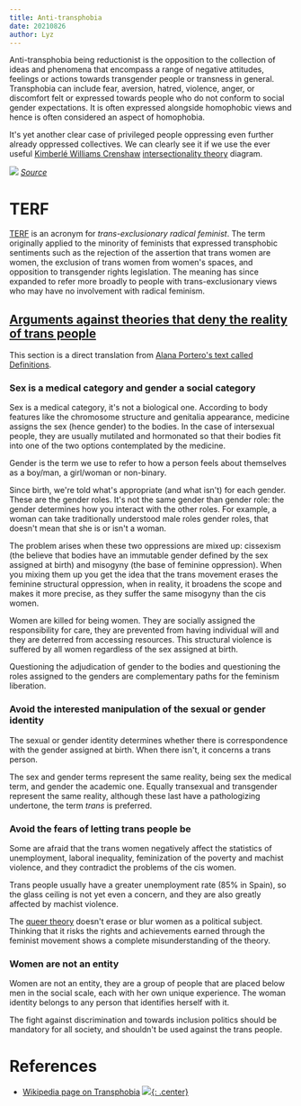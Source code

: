 ```yaml
---
title: Anti-transphobia
date: 20210826
author: Lyz
---
```


Anti-transphobia being reductionist is the opposition to the collection of ideas
and phenomena that encompass a range of negative attitudes, feelings or actions
towards transgender people or transness in general. Transphobia can include
fear, aversion, hatred, violence, anger, or discomfort felt or expressed towards
people who do not conform to social gender expectations. It is often expressed
alongside homophobic views and hence is often considered an aspect of
homophobia.

It's yet another clear case of privileged people oppressing even further
already oppressed collectives. We can clearly see it if we use the ever useful
[Kimberlé Williams
Crenshaw](https://en.wikipedia.org/wiki/Kimberl%C3%A9_Williams_Crenshaw)
[intersectionality theory](https://en.wikipedia.org/wiki/Intersectionality)
diagram.

![ ](axes_of_privilege.png)
[*Source*](http://sjwiki.org/wiki/Intersectionality)

# TERF

[TERF](https://en.wikipedia.org/wiki/TERF) is an acronym for *trans-exclusionary
radical feminist*. The term originally applied to the minority of feminists that
expressed transphobic sentiments such as the rejection of the assertion that
trans women are women, the exclusion of trans women from women's spaces, and
opposition to transgender rights legislation. The meaning has since expanded to
refer more broadly to people with trans-exclusionary views who may have no
involvement with radical feminism.

## [Arguments against theories that deny the reality of trans people](https://www.pikaramagazine.com/2020/07/la-falacia-del-argumentario-terf-la-necesidad-feminismos-interseccionales/)

This section is a direct translation from [Alana Portero's text called
Definitions](https://www.pikaramagazine.com/2020/07/la-falacia-del-argumentario-terf-la-necesidad-feminismos-interseccionales/).

### Sex is a medical category and gender a social category

Sex is a medical category, it's not a biological one. According to body features
like the chromosome structure and genitalia appearance, medicine assigns the
sex (hence gender) to the bodies. In the case of intersexual people, they are
usually mutilated and hormonated so that their bodies fit into one of the two
options contemplated by the medicine.

Gender is the term we use to refer to how a person feels about themselves as
a boy/man, a girl/woman or non-binary.

Since birth, we're told what's appropriate (and what isn't) for each gender.
These are the gender roles. It's not the same gender than gender role: the
gender determines how you interact with the other roles. For example, a woman
can take traditionally understood male roles gender roles, that doesn't mean
that she is or isn't a woman.

The problem arises when these two oppressions are mixed up: cissexism (the
believe that bodies have an immutable gender defined by the sex assigned at
birth) and misogyny (the base of feminine oppression). When you mixing them up
you get the idea that the trans movement erases the feminine structural
oppression, when in reality, it broadens the scope and makes it more precise, as
they suffer the same misogyny than the cis women.

Women are killed for being women. They are socially assigned the responsibility
for care, they are prevented from having individual will and they are deterred
from accessing resources. This structural violence is suffered by all women
regardless of the sex assigned at birth.

Questioning the adjudication of gender to the bodies and questioning the
roles assigned to the genders are complementary paths for the feminism
liberation.

### Avoid the interested manipulation of the sexual or gender identity

The sexual or gender identity determines whether there is correspondence with
the gender assigned at birth. When there isn't, it concerns a trans person.

The sex and gender terms represent the same reality, being sex the medical term,
and gender the academic one. Equally transexual and transgender represent the
same reality, although these last have a pathologizing undertone, the term
*trans* is preferred.

### Avoid the fears of letting trans people be

Some are afraid that the trans women negatively affect the statistics of unemployment,
laboral inequality, feminization of the poverty and machist violence, and they
contradict the problems of the cis women.

Trans people usually have a greater unemployment rate (85% in Spain), so the
glass ceiling is not yet even a concern, and they are also greatly affected by
machist violence.

The [queer theory](https://en.wikipedia.org/wiki/Queer_theory) doesn't erase or
blur women as a political subject. Thinking that it risks the rights and
achievements earned through the feminist movement shows a complete
misunderstanding of the theory.

### Women are not an entity

Women are not an entity, they are a group of people that are placed below men in
the social scale, each with her own unique experience. The woman identity
belongs to any person that identifies herself with it.

The fight against discrimination and towards inclusion politics should be
mandatory for all society, and shouldn't be used against the trans people.

# References

* [Wikipedia page on Transphobia](https://en.wikipedia.org/wiki/Transphobia)
[![](not-by-ai.svg){: .center}](https://notbyai.fyi)
